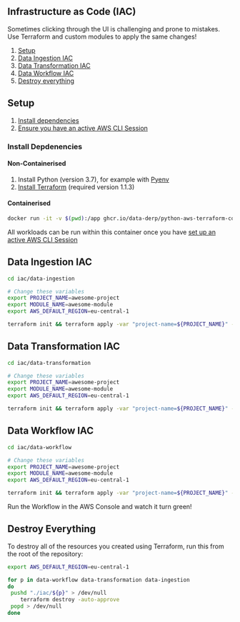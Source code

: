 ## Infrastructure as Code (IAC)
Sometimes clicking through the UI is challenging and prone to mistakes. Use Terraform and custom modules to apply the same changes!

1. [Setup](#setup)
2. [Data Ingestion IAC](#data-ingestion-iac)
3. [Data Transformation IAC](#data-transformation-iac)
4. [Data Workflow IAC](#data-workflow-iac)
5. [Destroy everything](#destroy-everything)

## Setup
1. [Install dependencies](#install-depdenencies)
2. [Ensure you have an active AWS CLI Session](https://docs.aws.amazon.com/cli/latest/userguide/cli-chap-configure.html)


### Install Depdenencies
#### Non-Containerised
1. Install Python (version 3.7), for example with [Pyenv](https://github.com/pyenv/pyenv)
2. [Install Terraform](https://www.terraform.io/downloads) (required version 1.1.3)

#### Containerised
```bash
docker run -it -v $(pwd):/app ghcr.io/data-derp/python-aws-terraform-container:master bash
````
All workloads can be run within this container once you have [set up an active AWS CLI Session](https://docs.aws.amazon.com/cli/latest/userguide/cli-chap-configure.html)

## Data Ingestion IAC
```bash
cd iac/data-ingestion

# Change these variables
export PROJECT_NAME=awesome-project
export MODULE_NAME=awesome-module
export AWS_DEFAULT_REGION=eu-central-1

terraform init && terraform apply -var "project-name=${PROJECT_NAME}" -var "module-name=${MODULE_NAME}" -auto-approve
```

## Data Transformation IAC
```bash
cd iac/data-transformation

# Change these variables
export PROJECT_NAME=awesome-project
export MODULE_NAME=awesome-module
export AWS_DEFAULT_REGION=eu-central-1

terraform init && terraform apply -var "project-name=${PROJECT_NAME}" -var "module-name=${MODULE_NAME}" -auto-approve
```

## Data Workflow IAC
```bash
cd iac/data-workflow

# Change these variables
export PROJECT_NAME=awesome-project
export MODULE_NAME=awesome-module
export AWS_DEFAULT_REGION=eu-central-1

terraform init && terraform apply -var "project-name=${PROJECT_NAME}" -var "module-name=${MODULE_NAME}" -auto-approve
```
Run the Workflow in the AWS Console and watch it turn green!

## Destroy Everything
To destroy all of the resources you created using Terraform, run this from the root of the repository:
```bash
export AWS_DEFAULT_REGION=eu-central-1

for p in data-workflow data-transformation data-ingestion
do
 pushd "./iac/${p}" > /dev/null
    terraform destroy -auto-approve
 popd > /dev/null
done
```
    
